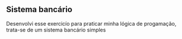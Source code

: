 ## Sistema bancário
<p>Desenvolvi esse exercicío para praticar minha lógica de progamação,<br>
trata-se de um sistema bancário simples</p>
